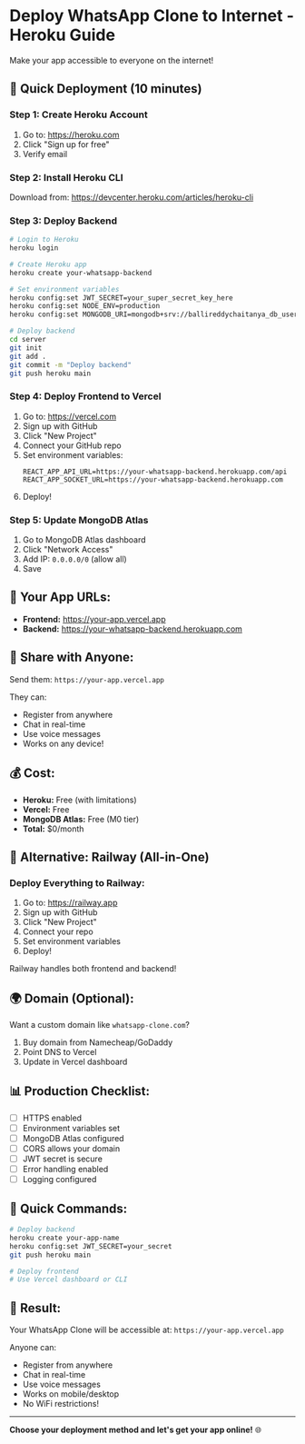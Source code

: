 # Deploy WhatsApp Clone to Internet - Heroku Guide

Make your app accessible to everyone on the internet!

## 🚀 Quick Deployment (10 minutes)

### **Step 1: Create Heroku Account**
1. Go to: https://heroku.com
2. Click "Sign up for free"
3. Verify email

### **Step 2: Install Heroku CLI**
Download from: https://devcenter.heroku.com/articles/heroku-cli

### **Step 3: Deploy Backend**

```bash
# Login to Heroku
heroku login

# Create Heroku app
heroku create your-whatsapp-backend

# Set environment variables
heroku config:set JWT_SECRET=your_super_secret_key_here
heroku config:set NODE_ENV=production
heroku config:set MONGODB_URI=mongodb+srv://ballireddychaitanya_db_user:Chaitu999@cluster0.6upwi0v.mongodb.net/?appName=Cluster0

# Deploy backend
cd server
git init
git add .
git commit -m "Deploy backend"
git push heroku main
```

### **Step 4: Deploy Frontend to Vercel**

1. Go to: https://vercel.com
2. Sign up with GitHub
3. Click "New Project"
4. Connect your GitHub repo
5. Set environment variables:
   ```
   REACT_APP_API_URL=https://your-whatsapp-backend.herokuapp.com/api
   REACT_APP_SOCKET_URL=https://your-whatsapp-backend.herokuapp.com
   ```
6. Deploy!

### **Step 5: Update MongoDB Atlas**

1. Go to MongoDB Atlas dashboard
2. Click "Network Access"
3. Add IP: `0.0.0.0/0` (allow all)
4. Save

## 🎯 Your App URLs:

- **Frontend:** https://your-app.vercel.app
- **Backend:** https://your-whatsapp-backend.herokuapp.com

## 📱 Share with Anyone:

Send them: `https://your-app.vercel.app`

They can:
- Register from anywhere
- Chat in real-time
- Use voice messages
- Works on any device!

## 💰 Cost:

- **Heroku:** Free (with limitations)
- **Vercel:** Free
- **MongoDB Atlas:** Free (M0 tier)
- **Total:** $0/month

## 🔧 Alternative: Railway (All-in-One)

### **Deploy Everything to Railway:**

1. Go to: https://railway.app
2. Sign up with GitHub
3. Click "New Project"
4. Connect your repo
5. Set environment variables
6. Deploy!

Railway handles both frontend and backend!

## 🌍 Domain (Optional):

Want a custom domain like `whatsapp-clone.com`?

1. Buy domain from Namecheap/GoDaddy
2. Point DNS to Vercel
3. Update in Vercel dashboard

## 📊 Production Checklist:

- [ ] HTTPS enabled
- [ ] Environment variables set
- [ ] MongoDB Atlas configured
- [ ] CORS allows your domain
- [ ] JWT secret is secure
- [ ] Error handling enabled
- [ ] Logging configured

## 🚀 Quick Commands:

```bash
# Deploy backend
heroku create your-app-name
heroku config:set JWT_SECRET=your_secret
git push heroku main

# Deploy frontend
# Use Vercel dashboard or CLI
```

## 🎉 Result:

Your WhatsApp Clone will be accessible at:
`https://your-app.vercel.app`

Anyone can:
- Register from anywhere
- Chat in real-time
- Use voice messages
- Works on mobile/desktop
- No WiFi restrictions!

---

**Choose your deployment method and let's get your app online!** 🌐
